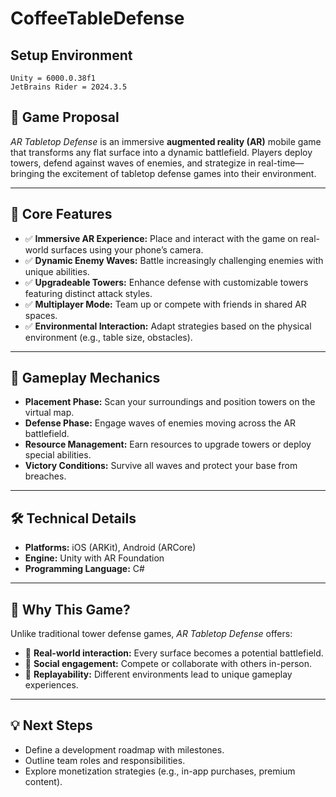 # CoffeeTableDefense

## Setup Environment

```
Unity = 6000.0.38f1
JetBrains Rider = 2024.3.5
```


## 📝 Game Proposal
*AR Tabletop Defense* is an immersive **augmented reality (AR)** mobile game that transforms any flat surface into a dynamic battlefield. Players deploy towers, defend against waves of enemies, and strategize in real-time—bringing the excitement of tabletop defense games into their environment.

---

## 🧩 Core Features
- ✅ **Immersive AR Experience:** Place and interact with the game on real-world surfaces using your phone’s camera.
- ✅ **Dynamic Enemy Waves:** Battle increasingly challenging enemies with unique abilities.
- ✅ **Upgradeable Towers:** Enhance defense with customizable towers featuring distinct attack styles.
- ✅ **Multiplayer Mode:** Team up or compete with friends in shared AR spaces.
- ✅ **Environmental Interaction:** Adapt strategies based on the physical environment (e.g., table size, obstacles).

---

## 🎯 Gameplay Mechanics
- **Placement Phase:** Scan your surroundings and position towers on the virtual map.
- **Defense Phase:** Engage waves of enemies moving across the AR battlefield.
- **Resource Management:** Earn resources to upgrade towers or deploy special abilities.
- **Victory Conditions:** Survive all waves and protect your base from breaches.

---

## 🛠️ Technical Details
- **Platforms:** iOS (ARKit), Android (ARCore)
- **Engine:** Unity with AR Foundation
- **Programming Language:** C#

---

## 🚀 Why This Game?
Unlike traditional tower defense games, *AR Tabletop Defense* offers:
- 🌟 **Real-world interaction:** Every surface becomes a potential battlefield.
- 👥 **Social engagement:** Compete or collaborate with others in-person.
- 🔄 **Replayability:** Different environments lead to unique gameplay experiences.

---

## 💡 Next Steps
- Define a development roadmap with milestones.
- Outline team roles and responsibilities.
- Explore monetization strategies (e.g., in-app purchases, premium content).

